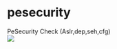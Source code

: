 # pesecurity
PeSecurity Check (Aslr,dep,seh,cfg) 
<br>
<img src="https://raw.githubusercontent.com/antichown/pesecurity/master/acune.jpg">
